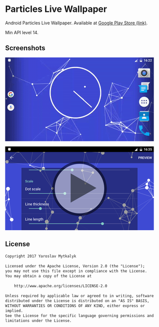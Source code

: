 # Particles Live Wallpaper
Android Particles Live Wallpaper. Available at [Google Play Store (link)](https://play.google.com/store/apps/details?id=com.doctoror.particleswallpaper).

Min API level 14.

## Screenshots
![screenshot](/screenshots/home.gif?raw=true)

[![Video](/screenshots/video.png)](https://www.youtube.com/watch?v=Q7qvmCMUN20)

## License
```
Copyright 2017 Yaroslav Mytkalyk

Licensed under the Apache License, Version 2.0 (the "License");
you may not use this file except in compliance with the License.
You may obtain a copy of the License at

    http://www.apache.org/licenses/LICENSE-2.0

Unless required by applicable law or agreed to in writing, software
distributed under the License is distributed on an "AS IS" BASIS,
WITHOUT WARRANTIES OR CONDITIONS OF ANY KIND, either express or implied.
See the License for the specific language governing permissions and
limitations under the License.

```
